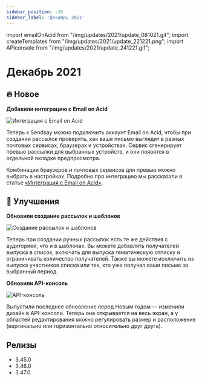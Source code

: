 ```yaml
---
sidebar_position: -35
sidebar_label: 'Декабрь 2021'
---
```


import emailOnAcid from "/img/updates/2021/update_081021.gif";
import createTemplates from "/img/updates/2021/update_221221.png";
import APIconsole from "/img/updates/2021/update_241221.gif";

# Декабрь 2021

## 🔥 Новое

**Добавили интеграцию с Email on Acid**

<p align="left">
    <img src={emailOnAcid} alt="Интеграция с Email on Acid" />
</p>
Теперь к Sendsay можно подключить аккаунт Email on Acid, чтобы при создании рассылок проверять, как ваше письмо выглядит в разных почтовых сервисах, браузерах и устройствах. Сервис сгенерирует превью рассылки для выбранных устройств, и они появятся в отдельной вкладке предпросмотра.

Комбинации браузеров и почтовых сервисов для превью можно выбрать в настройках.
Подробно про интеграцию мы рассказали в статье [«Интеграция с Email on Acid»](https://docs.sendsay.ru/ru/articles/5822046-%D0%B8%D0%BD%D1%82%D0%B5%D0%B3%D1%80%D0%B0%D1%86%D0%B8%D1%8F-%D1%81-email-on-acid).

## 🚀 Улучшения

**Обновили создание рассылок и шаблонов**

<p align="left">
    <img src={createTemplates} alt="Cоздание рассылок и шаблонов" />
</p>
Теперь при создании ручных рассылок есть те же действия с аудиторией, что и в шаблонах. Вы можете добавлять получателей выпуска в список, включать для выпуска тематическую отписку и ограничивать количество получателей. Также вы можете исключить из выпуска участников списка или тех, кто уже получал ваши письма за выбранный период.

**Обновили API-консоль**

<p align="left">
    <img src={APIconsole} alt="API-консоль" />
</p>
Выпустили последнее обновление перед Новым годом — изменили дизайн в API-консоли. Теперь она открывается на весь экран, а у областей редактирования можно регулировать размер и расположение (вертикально или горизонтально относительно друг друга).

## Релизы

- 3.45.0
- 3.46.0
- 3.47.0
